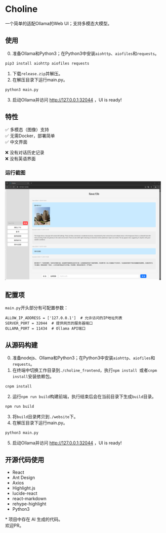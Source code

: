 # Choline
一个简单的适配Ollama的Web UI；支持多模态大模型。

## 使用
0. 准备Ollama和Python3；在Python3中安装```aiohttp```、```aiofiles```和```requests```。
```sh
pip3 install aiohttp aiofiles requests
```
1. 下载```release.zip```并解压。
2. 在解压目录下运行main.py。
```sh
python3 main.py
```
3. 启动Ollama并访问 http://127.0.0.1:32044 ，UI is ready!

## 特性
✅ 多模态（图像）支持  
✅ 无需Docker，部署简单  
✅ 中文界面  

❌︎ 没有对话历史记录  
❌︎ 没有英语界面  

### 运行截图
![A cat](./md_assets/showcase.png)

## 配置项
```main.py```开头部分有可配置参数：
```python3
ALLOW_IP_ADDRESS = ['127.0.0.1']  # 允许访问的IP地址列表
SERVER_PORT = 32044  # 提供网页的服务器端口
OLLAMA_PORT = 11434  # Ollama API端口
```


## 从源码构建
0. 准备nodejs、Ollama和Python3；在Python3中安装```aiohttp```、```aiofiles```和```requests```。
1. 在终端中切换工作目录到```./choline_frontend```，执行```npm install ```或者```cnpm install```安装依赖包。
```sh
cnpm install
```
2. 运行```npm run build```构建前端，执行结束后会在当前目录下生成```build```目录。
```sh
npm run build
```
3. 将```build```目录拷贝到```./website```下。
4. 在解压目录下运行main.py。
```sh
python3 main.py
```
5. 启动Ollama并访问 http://127.0.0.1:32044 ，UI is ready!

## 开源代码使用
* React
* Ant Design
* Axios
* Highlight.js
* lucide-react
* react-markdown
* rehype-highlight
* Python3


\* 项目中存在 AI 生成的代码。  
欢迎PR。